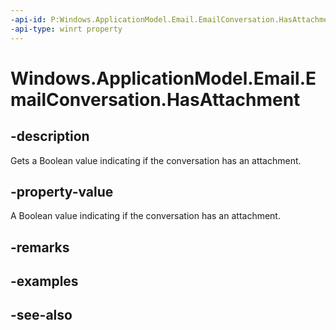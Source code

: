 ----api-id: P:Windows.ApplicationModel.Email.EmailConversation.HasAttachment
-api-type: winrt property
---<!-- Property syntaxpublic bool HasAttachment { get; }--># Windows.ApplicationModel.Email.EmailConversation.HasAttachment## -descriptionGets a Boolean value indicating if the conversation has an attachment.## -property-valueA Boolean value indicating if the conversation has an attachment.## -remarks## -examples## -see-also